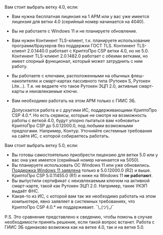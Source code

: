 Вам стоит выбрать ветку 4.0, если:

- Вам нужна бесплатная лицензия на 1 АРМ или у вас уже имеется лицензия для ветки 4.0 (серийный номер начинается на 4040).
- Вы не работаете с Windows 11 и не планируете обновление.
- Вам нужен Континент TLS-клиент, т.к. планируете использование программ/браузеров без поддержки ГОСТ TLS. Континент TLS-клиент 2.0.1440.0 работает с КриптоПро CSP ветки 4.0, но не 5.0. Континент TLS-клиент 2.0.1482.0 работает с обеими ветками, но имеет спорный функционал, который может затруднить с ним работу.
- Вы работаете с ключами, расположенными на обычных флеш-накопителях и смарт-картах пассивного типа (Рутокен S, Рутокен Lite...). Т.е. не ведаете что такое Рутокен ЭЦП 2.0, активные смарт-карты и неизвлекаемые ключи.
- Вам необходимо работать на этом АРМ только с ГИИС ЭБ.

    Допускается работа и с другими ИС, поддерживающими КриптоПро CSP 4.0.*. Но есть сервисы, которые не смотря на возможность работы с веткой 4.0, будут упорно пытаться вам &laquo;обновить&raquo; КриптоПро CSP до 5.0.12000.0, под любыми возможными предлогами. Например, Контур. Уточняйте системные требования на сайте ИС, с которой собираетесь работать.

Вам стоит выбрать ветку 5.0, если:

- Вы готовы самостоятельно приобрести лицензию для ветки 5.0 или у вас она уже имеется (серийный номер начинается на 5050).
- Вы планируете использовать ОС Windows 11 или уже обновились. [Поддержка Windows 11 заявлена](https://www.cryptopro.ru/news/2021/10/podderzhka-cryptopro-csp-50-r2-windows-11) только в 5.0.12000.0 (R2) и выше. КриптоПро CSP 5.0.11455.0 (R1) и ниже на Windows 11 __не работают__.
- Вы выпустили сертификат с неизвлекаемым ключом на активной смарт-карте, такой как Рутокен ЭЦП 2.0. Например, такие УКЭП выдаёт ФНС.
- Какая-то из ИС, с которой вам так же необходимо работать на этом компьютере, явно заявляет в системных требованиях, что КриптоПро CSP 4.0.* не поддерживает. ¯\\\_(ツ)\_/¯

P.S. Это сравнение представлено к сведению, чтобы помочь в случае необходимости принять решение, если такой вопрос встанет. Работа с ГИИС ЭБ одинаково возможна как на ветке 4.0, так и на ветке 5.0.

<!-- // code: language=markdown insertSpaces=true tabSize=2 -->
